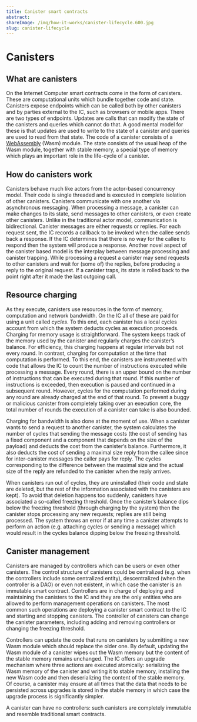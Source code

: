 ```yaml
---
title: Canister smart contracts
abstract: 
shareImage: /img/how-it-works/canister-lifecycle.600.jpg
slug: canister-lifecycle
---
```


# Canisters

## What are canisters
On the Internet Computer smart contracts come in the form of canisters.  These are computational units which bundle together code and state. Canisters expose endpoints which can be called both by other canisters and by parties external to the IC, such as browsers or mobile apps.  There are two types of endpoints. Updates are calls that can modify the state of the canisters and queries which cannot do that. A good mental model for these is that updates are used to write to the state of a canister and queries are used to read from that state.
The code of a canister consists of a [WebAssembly](https://webassembly.org/) (Wasm) module. The state consists of the usual heap of the Wasm module, together with stable memory, a special type of memory which plays an important role in the life-cycle of a canister.

## How do canisters work

Canisters behave much like actors from the actor-based concurrency model.  Their code is single threaded and is executed in complete isolation of other canisters. Canisters communicate with one another via asynchronous messaging.  When processing a message, a canister can make changes to its state, send messages to other canisters, or even create other canisters. Unlike in the traditional actor model, communication is bidirectional. Canister messages are either requests or replies. For each request sent, the IC records a callback to be invoked when the callee sends back a response.  If the IC determines that there is no way for the callee to respond then the system will produce a response.
Another novel aspect of the canister based model is the interplay between message processing and canister trapping.  While processing a request a canister may send requests to other canisters and wait for (some of) the replies, before producing a reply to the original request.
If a canister traps, its state is rolled back to the point right after it made the last outgoing call.


## Resource charging
As they execute, canisters use resources in the form of memory, computation and network bandwidth.  On the IC all of these are paid for using a unit called *cycles*. To this end, each canister has a local cycles account from which the system deducts cycles as execution proceeds. Charging for memory usage is straightforward.  The system keeps track of the memory used by the canister and regularly charges the canister’s balance.  For efficiency, this charging happens at regular intervals but not every round. In contrast, charging for computation at the time that computation is performed. To this end, the canisters are instrumented with code that allows the IC to count the number of instructions executed while processing a message. Every round, there is an upper bound on the number of instructions that can be executed during that round.  If this number of instructions is exceeded, then execution is paused and continued in a subsequent round. However,  cycles for the computation performed during any round are already charged at the end of that round. To prevent a buggy or malicious canister from completely taking over an execution core, the total number of rounds the execution of a canister can take is also bounded.

Charging for bandwidth is also done at the moment of use.  When a canister wants to send a request to another canister, the system calculates the number of cycles that sending the message costs (the cost of sending has a fixed component and a component that depends on the size of the payload) and deducts the cost from the canister’s balance.
Furthermore, it also deducts the cost of sending a maximal size reply from the callee since for inter-canister messages the caller pays for reply.  The cycles corresponding to the difference between the maximal size and the actual size of the reply are refunded to the canister when the reply arrives.

When canisters run out of cycles, they are uninstalled (their code and state are deleted, but the rest of the information associated with the canisters are kept).  To avoid that deletion happens too suddenly, canisters have associated a so-called freezing threshold.  Once the canister’s balance dips below the freezing threshold (through charging by the system) then the canister stops processing any new requests; replies are still being processed. The system throws an error if at any time a canister attempts to perform an action (e.g. attaching cycles or sending a message) which would result in the cycles balance dipping below the freezing threshold.



## Canister management

Canisters are managed by controllers which can be users or even other canisters.
The control structure of canisters could be centralized (e.g. when the controllers include some centralized entity), descentralized (when the controller is a DAO) or even not existent, in which case the canister is an immutable smart contract.
Controllers are in charge of deploying and maintaining the canisters to the IC and they are the only entities who are allowed to perform management operations on canisters.
The most common such operations are deploying a canister smart contract to the IC and  starting and stopping canisters. The controller of canisters can change the canister parameters, including adding and removing controllers or changing the freezing threshold.


Controllers can update the code that runs on canisters by submitting a new Wasm module which should replace the older one.  By default, updating the Wasm module of a canister wipes out the Wasm memory but the content of the stable memory remains unchanged. The IC offers an upgrade mechanism where three actions are executed atomically: serializing the Wasm memory of the canister and writing it to stable memory, installing the new Wasm code and then deserializing the content of the stable memory.
Of course, a canister may ensure at all times that the data that needs to be persisted across upgrades is stored in the stable memory in which case the upgrade process is significantly simpler. 

A canister can have no controllers: such canisters are completely immutable and resemble traditional smart contracts.
